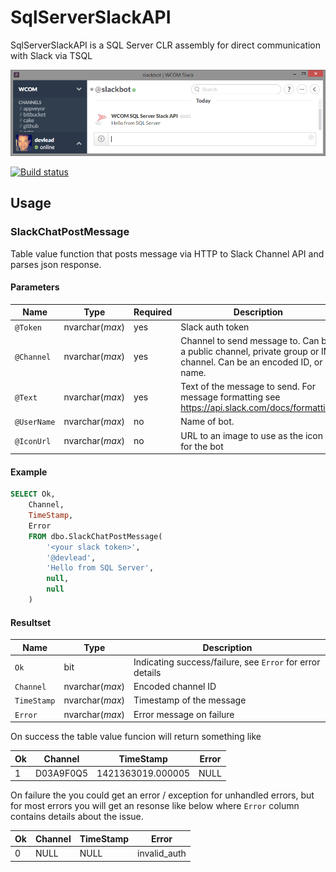 # SqlServerSlackAPI

SqlServerSlackAPI is a SQL Server CLR assembly for direct communication with Slack via TSQL

![Slack message from SQL Server](https://raw.githubusercontent.com/WCOMAB/SqlServerSlackAPI/master/images/sql2slack.png)

[![Build status](https://ci.appveyor.com/api/projects/status/73tb29x0ii0amrru?svg=true)](https://ci.appveyor.com/project/WCOMAB/sqlserverslackapi)

## Usage

### SlackChatPostMessage

Table value function that posts message via HTTP to Slack Channel API and parses json response.

#### Parameters

| Name        | Type            | Required | Description                                    |
|-------------|-----------------|----------|------------------------------------------------|
| `@Token`    | nvarchar(_max_) | yes      | Slack auth token                               |
| `@Channel`  | nvarchar(_max_) | yes      | Channel to send message to. Can be a public channel, private group or IM channel. Can be an encoded ID, or a name. |
| `@Text`     | nvarchar(_max_) | yes      | Text of the message to send. For message formatting see https://api.slack.com/docs/formatting |
| `@UserName` | nvarchar(_max_) | no       | Name of bot.                                   |
| `@IconUrl`  | nvarchar(_max_) | no       | URL to an image to use as the icon for the bot |

#### Example

```sql
SELECT Ok,
    Channel,
    TimeStamp,
    Error
    FROM dbo.SlackChatPostMessage(
        '<your slack token>',
        '@devlead',
        'Hello from SQL Server',
        null,
        null
    )
```

#### Resultset

| Name        | Type            | Description                                               |
|-------------|-----------------|-----------------------------------------------------------|
| `Ok`        | bit             | Indicating success/failure, see `Error` for error details |
| `Channel`   | nvarchar(_max_) | Encoded channel ID                                        |
| `TimeStamp` | nvarchar(_max_) | Timestamp of the message                                  |
| `Error`     | nvarchar(_max_) | Error message on failure                                  |

On success the table value funcion will return something like

| Ok | Channel   | TimeStamp         | Error |
|----|-----------|-------------------|-------|
| 1  | D03A9F0Q5 | 1421363019.000005 | NULL  |

On failure the you could get an error / exception for unhandled errors, but for most errors you will get an resonse like below where `Error` column contains details about the issue.

| Ok | Channel   | TimeStamp         | Error        |
|----|-----------|-------------------|--------------|
| 0  | NULL      | NULL              | invalid_auth |


